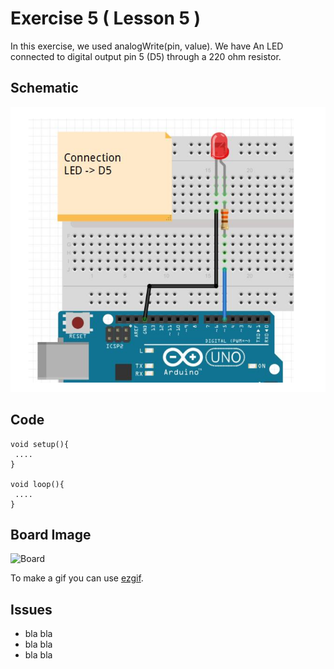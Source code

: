 


# Exercise 5 ( Lesson 5 ) 

In this exercise, we used analogWrite(pin, value).
We have An LED connected to digital output pin 5 (D5) through a 220 ohm resistor.


## Schematic 
![Test Image](https://github.com/efrei-paris-sud/2020-C-Just-do-it/blob/main/lab/1/ex5/Capture%20d%E2%80%99e%CC%81cran%202020-12-03%20a%CC%80%2011.25.17.png)

## Code
 ```Arduino
void setup(){
  ....
}

void loop(){
  ....
}
```
  
## Board Image
![Board](Arduino_LED.gif?raw=true)

To make a gif you can use [ezgif](https://ezgif.com/maker).
## Issues
- bla bla
- bla bla
- bla bla
